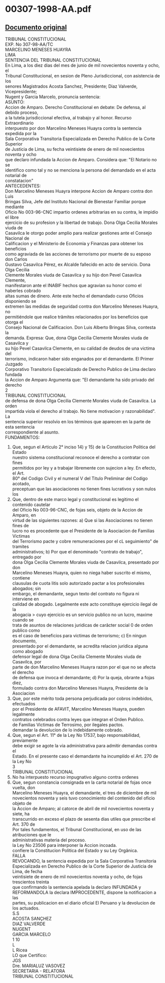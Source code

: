 
00307-1998-AA.pdf
=================
  
[Documento original](https://tc.gob.pe/jurisprudencia/1998/00307-1998-AA.pdf)  
---  
TRIBUNAL CONSTITUCIONAL  
EXP. No 307-98-AA/TC  
MARCELINO MENESES HUAYRA  
LIMA  
SENTENCIA DEL TRIBUNAL CONSTITUCIONAL  
En Lima, a los diez dias del mes de junio de mil novecientos noventa y ocho, el  
Tribunal Constitucional, en sesion de Pleno Jurisdiccional, con asistencia de los  
senores Magistrados Acosta Sanchez, Presidente; Diaz Valverde, Vicepresidente;  
Nugent y Garcia Marcelo, pronuncia sentencia:  
ASUNTO:  
Accion de Amparo. Derecho Constitucional en debate: De defensa, al debido proceso,  
a la tutela jurisdiccional efectiva, al trabajo y al honor. Recurso Extraordinario  
interpuesto por don Marcelino Meneses Huayra contra la sentencia expedida por la  
Sala Corporativa Transitoria Especializada en Derecho Publico de la Corte Superior  
de Justicia de Lima, su fecha veintisiete de enero de mil novecientos noventa y ocho  
que declaro infundada la Accion de Amparo. Considera que: "El Notario no se  
identifico como tal y no se menciona la persona del demandado en el acta notarial de  
constatacion"  
ANTECEDENTES:  
Don Marcelino Meneses Huayra interpone Accion de Amparo contra don Luis  
Bringas Silva, Jefe del Instituto Nacional de Bienestar Familiar porque mediante  
Oficio No 003-96-CNC impartio ordenes arbitrarias en su contra, le impidio el libre  
ejercicio de su profesion y la libertad de trabajo. Dona Olga Cecilia Morales viuda de  
Casavilca le otorgo poder amplio para realizar gestiones ante el Consejo Nacional de  
Calificacion y el Ministerio de Economia y Finanzas para obtener los beneficios  
como agraviada de las acciones de terrorismo por muerte de su esposo don Carlos  
Gustavo Casavilca Pérez, ex Alcalde fallecido en acto de servicio. Dona Olga Cecilia  
Clemente Morales viuda de Casavilca y su hijo don Pevel Casavilca Clemente,  
manifestaron ante el INABIF hechos que agravian su honor como el haberles cobrado  
altas sumas de dinero. Ante este hecho el demandado curso Oficios disponiendo se  
extremen las medidas de seguridad contra don Marcelino Meneses Huayra, no  
permitiéndole que realice trâmites relacionados por los beneficios que otorga el  
Consejo Nacional de Calificacion. Don Luis Alberto Bringas Silva, contesta la  
demanda. Expresa: Que, dona Olga Cecilia Clemente Morales viuda de Casavilca y  
su hijo Pevel Casavilca Clemente, en su calidad de deudos de una victima del  
terrorismo, indicaron haber sido enganados por el demandante. El Primer Juzgado  
Corporativo Transitorio Especializado de Derecho Publico de Lima declaro fundada  
la Accion de Amparo Argumenta que: "El demandante ha sido privado del derecho  
2  
TRIBUNAL CONSTITUCIONAL  
de defensa de dona Olga Cecilia Clemente Morales viuda de Casavilca. La orden  
impartida viola el derecho al trabajo. No tiene motivacion y razonabilidad". La  
sentencia superior resolvio en los términos que aparecen en la parte de esta sentencia  
correspondiente al asunto.  
FUNDAMENTOS:  
1. Que, segun el Articulo 2° inciso 14) y 15) de la Constitucion Politica del Estado  
nuestro sistema constitucional reconoce el derecho a contratar con fines  
permitidos por ley y a trabajar libremente con sujecion a ley. En efecto, el Art.  
80° del Codigo Civil y el numeral V del Titulo Preliminar del Codigo acotado,  
preceptuan que las asociaciones no tienen fines lucrativos y son nulos los  
2. Que, dentro de este marco legal y constitucional es legitimo el contenido cautelar  
del Oficio No 003-96-CNC, de fojas seis, objeto de la Accion de Amparo, en  
virtud de las siguientes razones: a) Que si las Asociaciones no tienen fines de  
lucro no es procedente que el Presidente de la Asociacion de Familias Victimas  
del Terrorismo pacte y cobre remuneraciones por el cL seguimiento" de tramites  
administrativos; b) Por que el denominado "contrato de trabajo", entregado por  
dona Olga Cecilia Clemente Morales viuda de Casavilca, presentado por don  
Marcelino Meneses Huayra, quien no niega haber suscrito el mismo, contiene  
clausulas de cuota litis solo autorizado pactar a los profesionales abogados; sin  
embargo, el demandante, segun texto del contrato no figura ni interviene en  
calidad de abogado. Legalmente este acto constituye ejercicio ilegal de la  
abogacia > cuyo ejercicio es un servicio publico no un lucro, maxime cuando se  
trata de asuntos de relaciones juridicas de carâcter social 0 de orden publico como  
es el caso de beneficios para victimas de terrorismo; c) En ningun documento,  
presentado por el demandante, se acredita relacion juridica alguna como abogado  
defensor legal de dona Olga Cecilia Clemente Morales viuda de Casavilca, por  
parte de don Marcelino Meneses Huayra razon por el que no se afecta el derecho  
de defensa que invoca el demandante; d) Por la queja, obrante a fojas diez,  
formulado contra don Marcelino Meneses Huayra, Presidente de la Asociacion  
3. Que, por este mérito toda persona perjudicada por cobros indebidos, efectuados  
por el Presidente de AFAVIT, Marcelino Meneses Huayra, pueden legalmente  
contratos celebrados contra leyes que integran el Orden Publico.  
de Familias Victimas de Terrosimo, por ilegales pactos.  
demandar la devolucion de lo indebidamente cobrado.  
4. Que, segun el Art. 11° de la Ley No 17537, bajo responsabilidad, previamente  
debe exigir se agote la via administrativa para admitir demandas contra el  
Estado. En el presente caso el demandante ha incumplido el Art. 270 de la Ley No  
3  
TRIBUNAL CONSTITUCIONAL  
23506. No ha interpuesto recurso impugnativo alguno contra ordenes  
5. Que, segun constancia consignada en la carta notarial de fojas once vuelta, don  
Marcelino Meneses Huayra, el demandante, el tres de diciembre de mil  
novecientos noventa y seis tuvo conocimiento del contenido del oficio objeto de  
la Accion de Amparo; al catorce de abril de mil novecientos noventa y siete, ha  
transcurrido en exceso el plazo de sesenta dias utiles que prescribe el Art. 370 de  
Por tales fundamentos, el Tribunal Constitucional, en uso de las atribuciones que le  
administrativas materia del proceso.  
la Ley No 23506 para interponer la Accion incoada.  
confiere la Constitucion Politica del Estado y su Ley Orgânica.  
FALLA  
REVOCANDO, la sentencia expedida por la Sala Corporativa Transitoria  
Especializada en Derecho Publico de la Corte Superior de Justicia de Lima, de fecha  
veintisiete de enero de mil novecientos noventa y ocho, de fojas trescientos treinta  
que confirmando la sentencia apelada la declaro INFUNDADA y  
REFORMANDOLA la declara IMPROCEDENTE, dispone la notificacion a las  
partes, su publicacion en el diario oficial El Peruano y la devolucion de los actuados.  
S.S  
ACOSTA SANÇHEZ  
DIAZ VALVERDE  
NUGENT  
GARCIA MARCELO  
1 10  
L  
L Ricea  
LO que Certifico:  
JGS  
Dre. MARIALUZ VASOVEZ  
SECRETARIA - RELATORA  
TRIBUNAL CONSTITUCIONAL